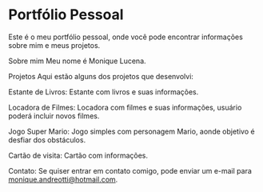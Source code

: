 # Portfólio Pessoal
Este é o meu portfólio pessoal, onde você pode encontrar informações sobre mim e meus projetos.

Sobre mim
Meu nome é Monique Lucena.

Projetos
Aqui estão alguns dos projetos que desenvolvi:

Estante de Livros:
Estante com livros e suas informações.

Locadora de Filmes:
Locadora com filmes e suas informações, usuário poderá incluir novos filmes.

Jogo Super Mario:
Jogo simples com personagem Mario, aonde objetivo é desfiar dos obstáculos.

Cartão de visita:
Cartão com informações.

Contato:
Se quiser entrar em contato comigo, pode enviar um e-mail para monique.andreotti@hotmail.com.

